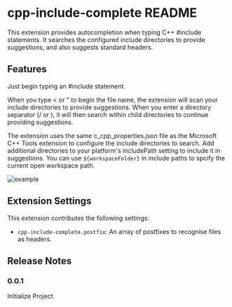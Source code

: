 # cpp-include-complete README

This extension provides autocompletion when typing C++ #include statements. It searches the configured include directories to provide suggestions, and also suggests standard headers.

## Features

Just begin typing an #include statement.

When you type < or " to begin the file name, the extension will scan your include directories to provide suggestions. When you enter a directory separator (/ or \), it will then search within child directories to continue providing suggestions.

The extension uses the same c_cpp_properties.json file as the Microsoft C++ Tools extension to configure the include directories to search. Add additional directories to your platform's includePath setting to include it in suggestions. You can use `${workspaceFolder}` in include paths to spcify the current open workspace path.

![example](https://zishuzy.coding.net/p/open_source/d/cpp-include-complete/git/raw/master/images/example_0.gif)

## Extension Settings

This extension contributes the following settings:

* `cpp-include-complete.postfix`:  An array of postfixes to recognise files as headers.

## Release Notes

### 0.0.1

Initialize Project.
